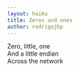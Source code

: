```yaml
---
layout: haiku
title: Zeros and ones
author: rodrigojbp
---
```

Zero, little, one <br>
And a little endian <br>
Across the network <br>